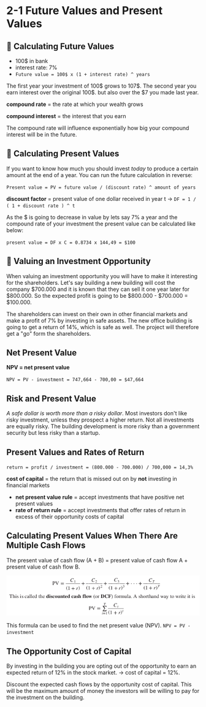 # 2-1 Future Values and Present Values

## 🔮 Calculating Future Values
+ 100$ in bank
+ interest rate: 7%
+ `Future value = 100$ x (1 + interest rate) ^ years`

The first year your investment of 100$ grows to 107\$. The second year you earn interest over the original 100$. but also over the $7 you made last year.

**compound rate** = the rate at which your wealth grows

**compound interest** = the interest that you earn

The compound rate will influence exponentially how big your compound interest will be in the future.

## 📆 Calculating Present Values
If you want to know how much you should invest *today* to produce a certain amount at the end of a year. You can run the future calculation in reverse:

`Present value = PV = future value / (discount rate) ^ amount of years`

**discount factor** = present value of one dollar received in year t -> `DF = 1 / ( 1 + discount rate ) ^ t`

As the $ is going to decrease in value by lets say 7% a year and the compound rate of your investment the present value can be calculated like below:

`present value = DF x C = 0.8734 x 144,49 = $100`

## 🔢 Valuing an Investment Opportunity
When valuing an investment opportunity you will have to make it interesting for the shareholders. Let's say building a new building will cost the company $700.000 and it is known that they can sell it one year later for $800.000. So the expected profit is going to be $800.000 - $700.000 = $100.000. 

The shareholders can invest on their own in other financial markets and make a profit of 7% by investing in safe assets. The new office building is going to get a return of 14%, which is safe as well. The project will therefore get a "go" form the shareholders.

## Net Present Value
**NPV = net present value**

`NPV = PV - investment = 747,664 - 700,00 = $47,664`

## Risk and Present Value
*A safe dollar is worth more than a risky dollar*. Most investors don't like risky investment, unless they prospect a higher return. Not all investments are equally risky. The building development is more risky than a government security but less risky than a startup. 

## Present Values and Rates of Return
`return = profit / investment = (800.000 - 700.000) / 700,000 = 14,3%`

**cost of capital** = the return that is missed out on by **not** investing in financial markets

+ **net present value rule** = accept investments that have positive net present values
+ **rate of return rule** = accept investments that offer rates of return in excess of their opportunity costs of capital

## Calculating Present Values When There Are Multiple Cash Flows
The present value of cash flow (A + B) = present value of cash flow A + present value of cash flow B.

![DCF](../img/DCF.png)

This formula can be used to find the net present value (NPV). `NPV = PV - investment`

## The Opportunity Cost of Capital
By investing in the building you are opting out of the opportunity to earn an expected return of 12% in the stock market. -> cost of capital = 12%.

Discount the expected cash flows by the opportunity cost of capital. This will be the maximum amount of money the investors will be willing to pay for the investment on the building.
